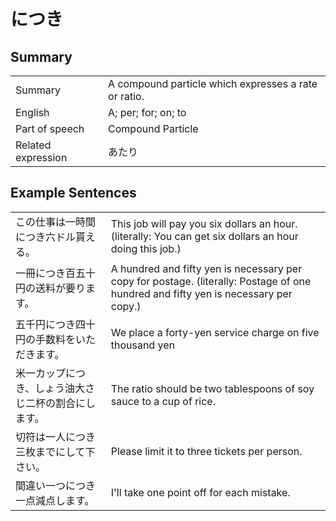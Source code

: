 # につき

## Summary

<table><tr>   <td>Summary</td>   <td>A compound particle which expresses a rate or ratio.</td></tr><tr>   <td>English</td>   <td>A; per; for; on; to</td></tr><tr>   <td>Part of speech</td>   <td>Compound Particle</td></tr><tr>   <td>Related expression</td>   <td>あたり</td></tr></table>

## Example Sentences

<table><tr>   <td>この仕事は一時間につき六ドル貰える。</td>   <td>This job will pay you six dollars an hour. (literally: You can get six dollars an hour doing this job.)</td></tr><tr>   <td>一冊につき百五十円の送料が要ります。</td>   <td>A hundred and fifty yen is necessary per copy for postage. (literally: Postage of one hundred and fifty yen is necessary per copy.)</td></tr><tr>   <td>五千円につき四十円の手数料をいただきます。</td>   <td>We place a forty-yen service charge on five thousand yen</td></tr><tr>   <td>米一カップにつき、しょう油大さじ二杯の割合にします。</td>   <td>The ratio should be two tablespoons of soy sauce to a cup of rice.</td></tr><tr>   <td>切符は一人につき三枚までにして下さい。</td>   <td>Please limit it to three tickets per person.</td></tr><tr>   <td>間違い一つにつき一点減点します。</td>   <td>I'll take one point off for each mistake.</td></tr></table>


